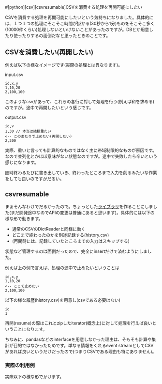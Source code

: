 #[python][csv][csvresumable]CSVを消費する処理を再開可能にしたい

CSVを消費する処理を再開可能にしたいという気持ちになりました。具体的には、１つ１つの処理にそこそこ時間が掛かる(30秒から1分)ものをそこそこ多く(10000件くらい)処理しないといけないことがあったのですが。DBとか用意したり使ったりするの面倒だなと思ったときのことです。

## CSVを消費したい(再開したい)

例えば以下の様なイメージです(実際の処理とは異なります)。

input.csv

```csv
id,x,y
1,10,20
2,100,100
```

このようなcsvがあって、これらの各行に対して処理を行う(例えば和を求める)のですが。途中で再開したいという感じです。

output.csv

```csv
id,v
1,30 // 本当は結構重たい
<-- このあたりで止めたい(再開したい)
2,200
```

実際、重いと言っても計算的なものではなく主に帯域制限的なものが原因です。なので並列化とかほぼ意味がない状態なのですが。途中で失敗したら辛いという感じになります。

随時終わるたびに書き出していき、終わったところまで入力を削るみたいな作業をしても良いのですがだるい。

## csvresumable

まぁそんなわけでだるかったので。ちょっとした[ライブラリ](https://github.com/podhmo/csvresumable)を作ることにしました(まだ開発途中なのでAPIの変更は普通にあると思います)。具体的には以下の様な形で動きます。

- 通常のCSVのDictReaderと同様に動く
- どこまで終わったのかを別途記録する(history.csv)
- (再開時には、記録していたところまでの入力はスキップする)

状態など管理するのは面倒だったので、完全にinsertだけで済むようにしました。

例えば上の例で言えば、処理の途中で止めたいということは

```csv
id,x,y
1,10,20
<-- ここで止めたい
2,100,100
```

以下の様な履歴(history.csv)を用意し(csvである必要はない)

```csv
id
1
```

再開(resume)の際はこれとzipしたiterator(概念上)に対して処理を行えば良いということになります。

ちなみに、pandasなどのinterfaceを用意しなかった理由は、そもそも計算や集計が目的ではなかったためです。単なる情報をくれるevent streamとしてCSVがあれば良いというだけだったので(つまりCSVである理由も特にありません)。

### 実際の利用例

実際以下の様な形でかけます。

```python
```

